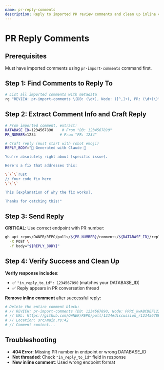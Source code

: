 ```yaml
---
name: pr-reply-comments
description: Reply to imported PR review comments and clean up inline comments
---
```


# PR Reply Comments

## Prerequisites

Must have imported comments using `pr-import-comments` command first.

## Step 1: Find Comments to Reply To

```bash
# List all imported comments with metadata
rg "REVIEW: pr-import-comments \(DB: (\d+), Node: ([^,]+), PR: (\d+)\)" -o --replace='DB: $1, Node: $2, PR: $3'
```

## Step 2: Extract Comment Info and Craft Reply

```bash
# From imported comment, extract:
DATABASE_ID=1234567890    # From "DB: 1234567890"  
PR_NUMBER=1234           # From "PR: 1234"

# Craft reply (must start with robot emoji)
REPLY_BODY="🤖 Generated with Claude 🤖

You're absolutely right about [specific issue].

Here's a fix that addresses this:

\`\`\`rust
// Your code fix here
\`\`\`

This [explanation of why the fix works].

Thanks for catching this!"
```

## Step 3: Send Reply

**CRITICAL**: Use correct endpoint with PR number:

```bash
gh api repos/OWNER/REPO/pulls/${PR_NUMBER}/comments/${DATABASE_ID}/replies \
  -X POST \
  -f body="${REPLY_BODY}"
```

## Step 4: Verify Success and Clean Up

**Verify response includes:**

- ✅ `"in_reply_to_id": 1234567890` (matches your DATABASE_ID)
- ✅ Reply appears in PR conversation thread

**Remove inline comment** after successful reply:

```bash
# Delete the entire comment block:
# // REVIEW: pr-import-comments (DB: 1234567890, Node: PRRC_kwABCDEF123456, PR: 1234) - username @ 2025-01-01T12:00:00Z
# // URL: https://github.com/OWNER/REPO/pull/1234#discussion_r1234567890  
# // Location: src/main.rs:42
# // Comment content...
```

## Troubleshooting

- **404 Error**: Missing PR number in endpoint or wrong DATABASE_ID
- **Not threaded**: Check `"in_reply_to_id"` field in response  
- **New inline comment**: Used wrong endpoint format
